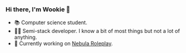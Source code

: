 ### Hi there, I'm Wookie 👋

<!--
**iamwookie/iamwookie** is a ✨ _special_ ✨ repository because its `README.md` (this file) appears on your GitHub profile.

Here are some ideas to get you started:

- 🔭 I’m currently working on ...
- 🌱 I’m currently learning ...
- 👯 I’m looking to collaborate on ...
- 🤔 I’m looking for help with ...
- 💬 Ask me about ...
- 📫 How to reach me: ...
- 😄 Pronouns: ...
- ⚡ Fun fact: ...
-->

- 📚 Computer science student.
- 👨‍💻 Semi-stack developer. I know a bit of most things but not a lot of anything.
- 🔭 Currently working on [Nebula Roleplay](https://github.com/NebulaProjectRP).
